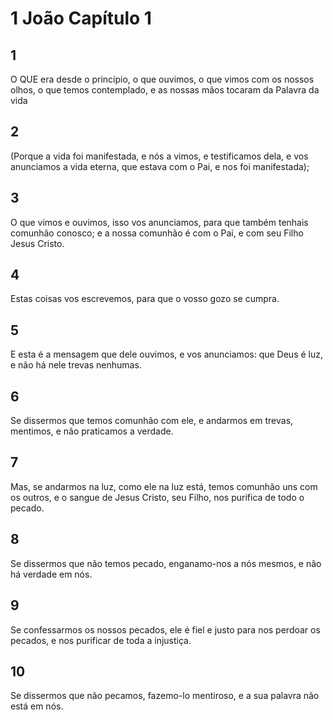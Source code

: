 # 1 João Capítulo 1

## 1
O QUE era desde o princípio, o que ouvimos, o que vimos com os nossos olhos, o que temos contemplado, e as nossas mãos tocaram da Palavra da vida

## 2
(Porque a vida foi manifestada, e nós a vimos, e testificamos dela, e vos anunciamos a vida eterna, que estava com o Pai, e nos foi manifestada);

## 3
O que vimos e ouvimos, isso vos anunciamos, para que também tenhais comunhão conosco; e a nossa comunhão é com o Pai, e com seu Filho Jesus Cristo.

## 4
Estas coisas vos escrevemos, para que o vosso gozo se cumpra.

## 5
E esta é a mensagem que dele ouvimos, e vos anunciamos: que Deus é luz, e não há nele trevas nenhumas.

## 6
Se dissermos que temos comunhão com ele, e andarmos em trevas, mentimos, e não praticamos a verdade.

## 7
Mas, se andarmos na luz, como ele na luz está, temos comunhão uns com os outros, e o sangue de Jesus Cristo, seu Filho, nos purifica de todo o pecado.

## 8
Se dissermos que não temos pecado, enganamo-nos a nós mesmos, e não há verdade em nós.

## 9
Se confessarmos os nossos pecados, ele é fiel e justo para nos perdoar os pecados, e nos purificar de toda a injustiça.

## 10
Se dissermos que não pecamos, fazemo-lo mentiroso, e a sua palavra não está em nós.

